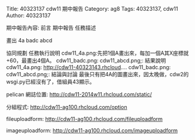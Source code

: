 Title: 40323137 cdw11 期中報告
Category: ag8
Tags: 40323137, cdw11
Author: 40323137

<!-- PELICAN_END_SUMMARY -->

期中報告內容:
前言
期中報告
任務描述

畫出
4a
badc
abcd

協同規劃
任務執行說明
cdw11_4a.png:先把1個A畫出來，每加一個A其X座標就+60，最畫出4個A。
cdw11_badc.png:
cdw11_abcd.png;:
結果說明
cdw11_4a.png: http://cdw11-40323143.rhcloud....
cdw11_badc.png:
cdw11_abcd.png;:
結論與討論
最後只有把4A的圖畫出來，因太晚做，cdw2的wsgi.py已經沒有了，借組員43顯示。



pelican 網誌位置: <a href="http://cdw11-2014w11.rhcloud.com/static/">http://cdw11-2014w11.rhcloud.com/static/</a>

分組程式: <a href="http://cdw11-ag100.rhcloud.com/option">http://cdw11-ag100.rhcloud.com/option</a>

fileuploadform: <a href="http://cdw11-ag100.rhcloud.com/fileuploadform">http://cdw11-ag100.rhcloud.com/fileuploadform</a>

imageuploadform: <a href="http://cdw11-ag100.rhcloud.com/imageuploadform">http://cdw11-ag100.rhcloud.com/imageuploadform</a>

